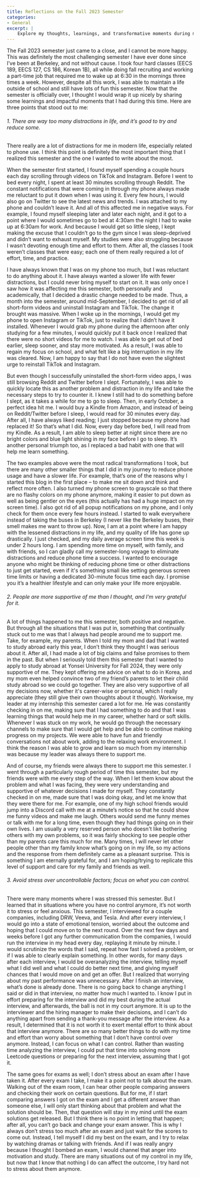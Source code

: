 ```yaml
---
title: Reflections on the Fall 2023 Semester
categories:
- General
excerpt: |
    Explore my thoughts, learnings, and transformative moments during my 5th semester at Cal. 
---
```


The Fall 2023 semester just came to a close, and I cannot be more happy. This was definitely the most challenging semester I have ever done since I’ve been at Berkeley, and not without cause. I took four hard classes (EECS 189, EECS 127, CS 186, Korean 1B), all while doing fall recruiting and working a part-time job that required me to wake up at 6:30 in the mornings three times a week. However, despite all this work, I was able to maintain a life outside of school and still have lots of fun this semester. Now that the semester is officially over, I thought I would wrap it up nicely by sharing some learnings and impactful moments that I had during this time. Here are three points that stood out to me:

###### 1. There are way too many distractions in life, and it’s good to try and reduce some.
There really are a lot of distractions for me in modern life, especially related to phone use. I think this point is definitely the most important thing that I realized this semester and the one I wanted to write about the most.  

When the semester first started, I found myself spending a couple hours each day scrolling through videos on TikTok and Instagram. Before I went to bed every night, I spent at least 30 minutes scrolling through Reddit. The constant notifications that were coming in through my phone always made me reluctant to put it down when I was using it. Every few hours, I would also go on Twitter to see the latest news and trends. I was attached to my phone and couldn’t leave it. And all of this affected me in negative ways. For example, I found myself sleeping later and later each night, and it got to a point where I would sometimes go to bed at 4:30am the night I had to wake up at 6:30am for work. And because I would get so little sleep, I kept making the excuse that I couldn’t go to the gym since I was sleep-deprived and didn’t want to exhaust myself. My studies were also struggling because I wasn’t devoting enough time and effort to them. After all, the classes I took weren’t classes that were easy; each one of them really required a lot of effort, time, and practice.  

I have always known that I was on my phone too much, but I was reluctant to do anything about it. I have always wanted a slower life with fewer distractions, but I could never bring myself to start on it. It was only once I saw how it was affecting me this semester, both personally and academically, that I decided a drastic change needed to be made. Thus, a month into the semester, around mid-September, I decided to get rid of all short-form videos and uninstall Instagram and TikTok. The change it brought was massive. When I woke up in the mornings, I would get my phone to open Instagram or TikTok, just to realize that I didn’t have it installed. Whenever I would grab my phone during the afternoon after only studying for a few minutes, I would quickly put it back once I realized that there were no short videos for me to watch. I was able to get out of bed earlier, sleep sooner, and stay more motivated. As a result, I was able to regain my focus on school, and what felt like a big interruption in my life was cleared. Now, I am happy to say that I do not have even the slightest urge to reinstall TikTok and Instagram.  

But even though I successfully uninstalled the short-form video apps, I was still browsing Reddit and Twitter before I slept. Fortunately, I was able to quickly locate this as another problem and distraction in my life and take the necessary steps to try to counter it. I knew I still had to do something before I slept, as it takes a while for me to go to sleep. Then, in early October, a perfect idea hit me. I would buy a Kindle from Amazon, and instead of being on Reddit/Twitter before I sleep, I would read for 30 minutes every day. After all, I have always liked reading; I just stopped because my phone had replaced it! So that’s what I did. Now, every day before bed, I will read from my Kindle. As a result, I am able to sleep better at night since there are no bright colors and blue light shining in my face before I go to sleep. It’s another personal triumph too, as I replaced a bad habit with one that will help me learn something.  

The two examples above were the most radical transformations I took, but there are many other smaller things that I did in my journey to reduce phone usage and have a slower life. For example, that’s one of the reasons why I started this blog in the first place – to make me sit down and think and reflect more often. I also turned my phone screen to grayscale so that there are no flashy colors on my phone anymore, making it easier to put down as well as being gentler on the eyes (this actually has had a huge impact on my screen time). I also got rid of all popup notifications on my phone, and I only check for them once every few hours instead. I started to walk everywhere instead of taking the buses in Berkeley (I never like the Berkeley buses, their smell makes me want to throw up). Now, I am at a point where I am happy with the lessened distractions in my life, and my quality of life has gone up drastically. I just checked, and my daily average screen time this week is under 2 hours long. I am spending more time on myself, with family, and with friends, so I can gladly call my semester-long voyage to eliminate distractions and reduce phone time a success. I wanted to encourage anyone who might be thinking of reducing phone time or other distractions to just get started, even if it's something small like setting generous screen time limits or having a dedicated 30-minute focus time each day. I promise you it’s a healthier lifestyle and can only make your life more enjoyable.

###### 2. People are more supportive of me than I thought, and I’m very grateful for it.
A lot of things happened to me this semester, both positive and negative. But through all the situations that I was put in, something that continually stuck out to me was that I always had people around me to support me. Take, for example, my parents. When I told my mom and dad that I wanted to study abroad early this year, I don’t think they thought I was serious about it. After all, I had made a lot of big claims and false promises to them in the past. But when I seriously told them this semester that I wanted to apply to study abroad at Yonsei University for Fall 2024, they were only supportive of me. They kept offering me advice on what to do in Korea, and my mom even helped convince two of my friend’s parents to let their child study abroad so we could go together. They are also very supportive of all my decisions now, whether it's career-wise or personal, which I really appreciate (they still give their own thoughts about it though). Workwise, my leader at my internship this semester cared a lot for me. He was constantly checking in on me, making sure that I had something to do and that I was learning things that would help me in my career, whether hard or soft skills. Whenever I was stuck on my work, he would go through the necessary channels to make sure that I would get help and be able to continue making progress on my projects. We were able to have fun and friendly conversations not about work, adding to the relaxing work environment. I think the reason I was able to grow and learn so much from my internship was because my leader was always there to support me.  

And of course, my friends were always there to support me this semester. I went through a particularly rough period of time this semester, but my friends were with me every step of the way. When I let them know about the problem and what I was facing, they were very understanding and supportive of whatever decisions I made for myself. They constantly checked in on me, made sure that I was doing okay, and let me know that they were there for me. For example, one of my high school friends would jump into a Discord call with me at a minute’s notice so that he could show me funny videos and make me laugh. Others would send me funny memes or talk with me for a long time, even though they had things going on in their own lives. I am usually a very reserved person who doesn't like bothering others with my own problems, so it was fairly shocking to see people other than my parents care this much for me. Many times, I will never let other people other than my family know what’s going on in my life, so my actions and the response from rhem definitely came as a pleasant surprise. This is something I am eternally grateful for, and I am hoping/trying to replicate this level of support and care for my family and friends as well.

###### 3. Avoid stress over uncontrollable factors; focus on what you can control.
There were many moments where I was stressed this semester. But I learned that in situations where you have no control anymore, it’s not worth it to stress or feel anxious. This semester, I interviewed for a couple companies, including DRW, Veeva, and Tesla. And after every interview, I would go into a state of emotional tension, worried about the outcome and hoping that I could move on to the next round. Over the next few days and weeks before I got any further communication from the companies, I would run the interview in my head every day, replaying it minute by minute. I would scrutinize the words that I said, repeat how fast I solved a problem, or if I was able to clearly explain something. In other words, for many days after each interview, I would be overanalyzing the interview, telling myself what I did well and what I could do better next time, and giving myself chances that I would move on and get an offer. But I realized that worrying about my past performance was unnecessary. After I finish an interview, what’s done is already done. There is no going back to change anything I said or did in that interview, no matter how much I wanted to. I know I put in effort preparing for the interview and did my best during the actual interview, and afterwards, the ball is not in my court anymore. It is up to the interviewer and the hiring manager to make their decisions, and I can’t do anything apart from sending a thank-you message after the interview. As a result, I determined that it is not worth it to exert mental effort to think about that interview anymore. There are so many better things to do with my time and effort than worry about something that I don’t have control over anymore. Instead, I can focus on what I can control. Rather than wasting time analyzing the interview, I could put that time into solving more Leetcode questions or preparing for the next interview, assuming that I got it.  

The same goes for exams as well; I don’t stress about an exam after I have taken it. After every exam I take, I make it a point not to talk about the exam. Walking out of the exam room, I can hear other people comparing answers and checking their work on certain questions. But for me, if I start comparing answers I got on the exam and I get a different answer than someone else, I will only start thinking about that problem and what the solution should be. Then, that question will stay in my mind until the exam solutions get released. But I think there is no point in letting that happen; after all, you can’t go back and change your exam answer. This is why I always don’t stress too much after an exam and just wait for the scores to come out. Instead, I tell myself I did my best on the exam, and I try to relax by watching dramas or talking with friends. And if I was really angry because I thought I bombed an exam, I would channel that anger into motivation and study. There are many situations out of my control in my life, but now that I know that nothing I do can affect the outcome, I try hard not to stress about them anymore.
